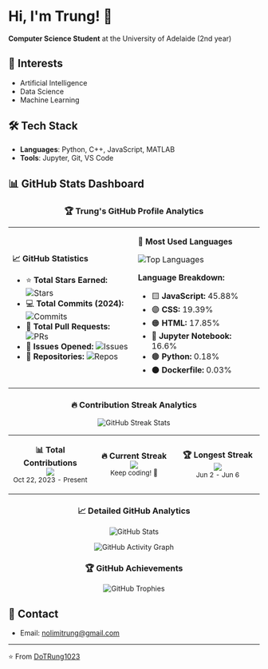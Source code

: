 # Hi, I'm Trung! 👋

**Computer Science Student** at the University of Adelaide (2nd year)

## 🎯 Interests
- Artificial Intelligence
- Data Science
- Machine Learning

## 🛠️ Tech Stack
- **Languages**: Python, C++, JavaScript, MATLAB
- **Tools**: Jupyter, Git, VS Code

## 📊 GitHub Stats Dashboard

<div align="center">

### 🏆 Trung's GitHub Profile Analytics

<table>
<tr>
<td width="50%">

**📈 GitHub Statistics**
- ⭐ **Total Stars Earned:** ![Stars](https://img.shields.io/github/stars/DoTRung1023?affiliations=OWNER%2CCOLLABORATOR&style=flat&color=blue)
- 💻 **Total Commits (2024):** ![Commits](https://img.shields.io/badge/commits-53-blue?style=flat)
- 🔄 **Total Pull Requests:** ![PRs](https://img.shields.io/badge/PRs-0-lightgrey?style=flat)
- 🐛 **Issues Opened:** ![Issues](https://img.shields.io/badge/issues-0-lightgrey?style=flat)
- 🤝 **Repositories:** ![Repos](https://img.shields.io/badge/repos-5-brightgreen?style=flat)

</td>
<td width="50%">

**🎯 Most Used Languages**

![Top Languages](https://github-readme-stats.vercel.app/api/top-langs/?username=DoTRung1023&layout=pie&theme=default&hide_border=true&langs_count=6&bg_color=ffffff)

**Language Breakdown:**
- 🟨 **JavaScript:** 45.88%
- 🟣 **CSS:** 19.39% 
- 🟠 **HTML:** 17.85%
- 🔴 **Jupyter Notebook:** 16.6%
- 🟤 **Python:** 0.18%
- ⚫ **Dockerfile:** 0.03%

</td>
</tr>
</table>

### 🔥 Contribution Streak Analytics

<p align="center">
<img src="https://streak-stats.demolab.com/?user=DoTRung1023&theme=default&hide_border=true&background=ffffff" alt="GitHub Streak Stats"/>
</p>

<table align="center">
<tr>
<td align="center" width="33%">

**📊 Total Contributions**
<br>
<img src="https://img.shields.io/badge/108-contributions-orange?style=for-the-badge&logo=github&logoColor=white">
<br>
<sub>Oct 22, 2023 - Present</sub>

</td>
<td align="center" width="33%">

**🔥 Current Streak**
<br>
<img src="https://img.shields.io/badge/0-days-red?style=for-the-badge&logo=fire&logoColor=white">
<br>
<sub>Keep coding! 💪</sub>

</td>
<td align="center" width="33%">

**🏆 Longest Streak**
<br>
<img src="https://img.shields.io/badge/5-days-green?style=for-the-badge&logo=trophy&logoColor=white">
<br>
<sub>Jun 2 - Jun 6</sub>

</td>
</tr>
</table>

### 📈 Detailed GitHub Analytics

<p align="center">
<img src="https://github-readme-stats.vercel.app/api?username=DoTRung1023&show_icons=true&theme=default&hide_border=true&count_private=true&include_all_commits=true&bg_color=ffffff" alt="GitHub Stats"/>
</p>

<p align="center">
<img src="https://github-readme-activity-graph.vercel.app/graph?username=DoTRung1023&theme=github&hide_border=true&area=true&bg_color=ffffff" alt="GitHub Activity Graph"/>
</p>

### 🏆 GitHub Achievements

<p align="center">
<img src="https://github-profile-trophy.vercel.app/?username=DoTRung1023&theme=flat&no-frame=true&row=1&column=6&margin-w=15&margin-h=15" alt="GitHub Trophies"/>
</p>

</div>

## 📧 Contact
- Email: nolimitrung@gmail.com

---
⭐️ From [DoTRung1023](https://github.com/DoTRung1023)